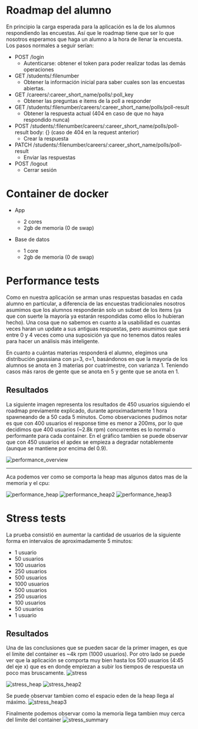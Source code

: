 # Roadmap del alumno

En principio la carga esperada para la aplicación es la de los alumnos respondiendo las encuestas. Así que le roadmap tiene que ser lo que nosotros esperamos que haga un alumno a la hora de llenar la encuesta.
Los pasos normales a seguir serían:

* POST /login
  * Autenticarse: obtener el token para poder realizar todas las demás operaciones
* GET /students/:filenumber
  * Obtener la información inicial para saber cuales son las encuestas abiertas.
* GET /careers/:career_short_name/polls/:poll_key
  * Obtener las preguntas e items de la poll a responder
* GET /students/:filenumber/careers/:career_short_name/polls/poll-result
  * Obtener la respuesta actual (404 en caso de que no haya respondido nunca)
* POST /students/:filenumber/careers/:career_short_name/polls/poll-result body: {} (caso de 404 en la request anterior)
  * Crear la respuesta
* PATCH /students/:filenumber/careers/:career_short_name/polls/poll-result
  * Enviar las respuestas
* POST /logout
  * Cerrar sesión

# Container de docker

* App
  * 2 cores
  * 2gb de memoria (0 de swap)

* Base de datos
  * 1 core
  * 2gb de memoria (0 de swap)

# Performance tests

Como en nuestra aplicación se arman unas respuestas basadas en cada alumno en particular, a diferencia de las encuestas tradicionales nosotros asumimos que los alumnos responderán solo un subset de los items (ya que con suerte la mayoría ya estarán respondidas como ellos lo hubieran hecho). Una cosa que no sabemos en cuanto a la usabilidad es cuantas veces haran un update a sus antiguas respuestas, pero asumimos que será entre 0 y 4 veces como una suposición ya que no tenemos datos reales para hacer un análisis más inteligente.

En cuanto a cuántas materias responderá el alumno, elegimos una distribución gaussiana con μ=3, σ=1, basándonos en que la mayoría de los alumnos se anota en 3 materias por cuatrimestre, con varianza 1. Teniendo casos más raros de gente que se anota en 5 y gente que se anota en 1.

## Resultados

La siguiente imagen representa los resultados de 450 usuarios siguiendo el roadmap previamente explicado, durante aproximadamente 1 hora spawneando de a 50 cada 5 minutos. Como observaciones pudimos notar es que con 400 usuarios el response time es menor a 200ms, por lo que decidimos que 400 usuarios (~2.8k rpm) concurrentes es lo normal o performante para cada container. En el gráfico tambien se puede observar que con 450 usuarios el apdex se empieza a degradar notablemente (aunque se mantiene por encima del 0.9).

![performance_overview](https://user-images.githubusercontent.com/12850723/42144298-b6446b4c-7d90-11e8-8389-7e062ab447ff.png)

------------------------
Aca podemos ver como se comporta la heap mas algunos datos mas de la memoria y el cpu:

![performance_heap](https://user-images.githubusercontent.com/12850723/42144594-363ee2ae-7d92-11e8-9d29-f73af4ce104d.png)
![performance_heap2](https://user-images.githubusercontent.com/12850723/42144672-c1bd8510-7d92-11e8-84cd-70799e3e48f3.png)
![performance_heap3](https://user-images.githubusercontent.com/12850723/42144673-c4b2df7c-7d92-11e8-8872-9c14eea4a82a.png)

# Stress tests

La prueba consistió en aumentar la cantidad de usuarios de la siguiente forma en intervalos de aproximadamente 5 minutos:
 * 1 usuario
 * 50 usuarios
 * 100 usuarios
 * 250 usuarios
 * 500 usuarios
 * 1000 usuarios
 * 500 usuarios
 * 250 usuarios
 * 100 usuarios
 * 50 usuarios
 * 1 usuario

## Resultados

Una de las conclusiones que se pueden sacar de la primer imagen, es que el limite del container es ~4k rpm (1000 usuarios). Por otro lado se puede ver que la aplicación se comporta muy bien hasta los 500 usuarios (4:45 del eje x) que es en donde empiezan a subir los tiempos de respuesta un poco mas bruscamente.
![stress](https://user-images.githubusercontent.com/12850723/42143651-a3e3dd06-7d8c-11e8-84d4-71e8f79ee561.png)


![stress_heap](https://user-images.githubusercontent.com/12850723/42143830-b1535be6-7d8d-11e8-99f4-b2a9cce77228.png)
![stress_heap2](https://user-images.githubusercontent.com/12850723/42143957-a2c937fc-7d8e-11e8-8c6a-0789840593c4.png)

Se puede observar tambien como el espacio eden de la heap llega al máximo.
![stress_heap3](https://user-images.githubusercontent.com/12850723/42143973-ccd61c9a-7d8e-11e8-9f33-8693cae0f5da.png)


Finalmente podemos observar como la memoria llega tambien muy cerca del limite del container
![stress_summary](https://user-images.githubusercontent.com/12850723/42144085-9220f326-7d8f-11e8-9439-79bb8a0ada7e.png)
